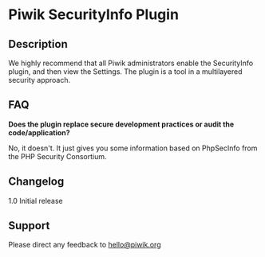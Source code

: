 # Piwik SecurityInfo Plugin

## Description

We highly recommend that all Piwik administrators enable the SecurityInfo plugin, and then view the Settings. The plugin is a tool in a multilayered security approach.

## FAQ

__Does the plugin replace secure development practices or audit the code\/application?__

No, it doesn't. It just gives you some information based on PhpSecInfo from the PHP Security Consortium.

## Changelog

1.0 Initial release

## Support

Please direct any feedback to [hello@piwik.org](mailto:hello@piwik.org)
